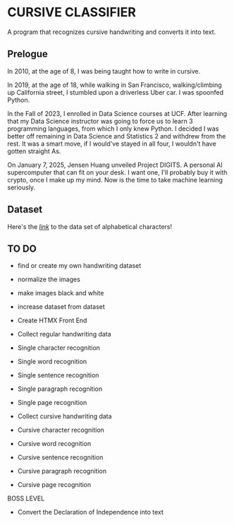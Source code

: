 # CURSIVE CLASSIFIER

A program that recognizes cursive handwriting and converts it into text.

## Prelogue

In 2010, at the age of 8, I was being taught how to write in cursive. 

In 2019, at the age of 18, while walking in San Francisco, walking/climbing up California street, I stumbled upon a driverless Uber car. I was spoonfed Python. 

In the Fall of 2023, I enrolled in Data Science courses at UCF. After learning that my Data Science instructor was going to force us to learn 3 programming languages, from which I only knew Python. I decided I was better off remaining in Data Science and Statistics 2 and withdrew from the rest. It was a smart move, if I would've stayed in all four, I wouldn't have gotten straight As.

On January 7, 2025, Jensen Huang unveiled Project DIGITS. A personal AI supercomputer that can fit on your desk. I want one, I'll probably buy it with crypto, once I make up my mind. Now is the time to take machine learning seriously.

## Dataset

Here's the *[link](https://drive.google.com/drive/folders/1LJCjCi3D27oXWKkw0a_j_bgKk8fFFF0p?usp=drive_link)* to the data set of alphabetical characters!

## TO DO

- find or create my own handwriting dataset
- normalize the images
- make images black and white
- increase dataset from dataset

- Create HTMX Front End
- Collect regular handwriting data
- Single character recognition
- Single word recognition
- Single sentence recognition
- Single paragraph recognition
- Single page recognition
- Collect cursive handwriting data
- Cursive character recognition
- Cursive word recognition
- Cursive sentence recognition
- Cursive paragraph recognition
- Cursive page recognition

BOSS LEVEL
- Convert the Declaration of Independence into text

